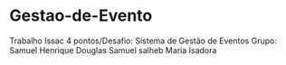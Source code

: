 # Gestao-de-Evento
  
Trabalho Issac 4 pontos/Desafio: Sistema de Gestão de Eventos
Grupo:
Samuel Henrique
Douglas 
Samuel salheb
Maria Isadora
